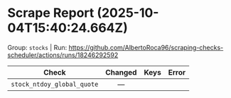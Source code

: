 # Scrape Report (2025-10-04T15:40:24.664Z)

Group: `stocks`  |  Run: https://github.com/AlbertoRoca96/scraping-checks-scheduler/actions/runs/18246292592

| Check | Changed | Keys | Error |
|---|:---:|:--|:--|
| `stock_ntdoy_global_quote` | — |  |  |
